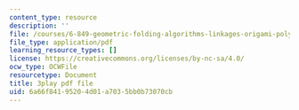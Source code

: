```yaml
---
content_type: resource
description: ''
file: /courses/6-849-geometric-folding-algorithms-linkages-origami-polyhedra-fall-2012/6a66f84195204d01a7035bb0b73070cb_SEyDJ2qMVl4.pdf
file_type: application/pdf
learning_resource_types: []
license: https://creativecommons.org/licenses/by-nc-sa/4.0/
ocw_type: OCWFile
resourcetype: Document
title: 3play pdf file
uid: 6a66f841-9520-4d01-a703-5bb0b73070cb
---
```

